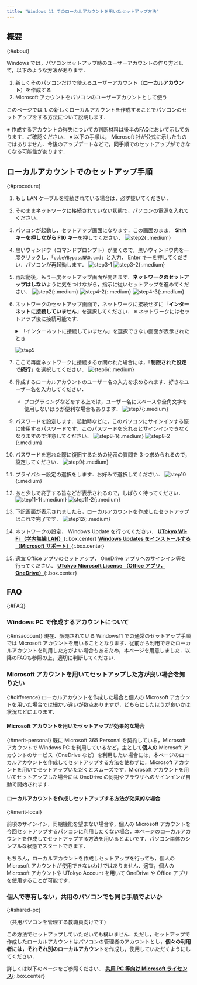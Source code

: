 ```yaml
---
title: "Windows 11 でのローカルアカウントを用いたセットアップ方法"
---
```


## 概要
{:#about}

Windows では，パソコンセットアップ時のユーザーアカウントの作り方として，以下のような方法があります．

1. 新しくそのパソコンだけで使えるユーザーアカウント（**ローカルアカウント**）を作成する
1. Microsoft アカウントをパソコンのユーザーアカウントとして使う

このページでは 1. の新しくローカルアカウントを作成することでパソコンのセットアップをする方法について説明します．

※ 作成するアカウントの得失についての判断材料は後半のFAQにおいて示してあります．ご確認ください．
※ 以下の手順は， Microsoft 社が公式に示したものではありません．今後のアップデートなどで，同手順でのセットアップができなくなる可能性があります．

## ローカルアカウントでのセットアップ手順
{:#procedure}

1. もし LAN ケーブルを接続されている場合は，必ず抜いてください．
1. そのままネットワークに接続されていない状態で，パソコンの電源を入れてください．
1. パソコンが起動し，セットアップ画面になります．この画面のまま， **Shift キーを押しながら F10 キー**を押してください．
   ![step2](step2.webp){:.medium}
1. 黒いウィンドウ（コマンドプロンプト）が開くので，黒いウィンドウ内を一度クリックし，「`oobe¥BypassNRO.cmd`」と入力， Enter キーを押してください．パソコンが再起動します．
   ![step3-1](step3-1.webp)
   ![step3-2](step3-2.webp){:.medium}
1. 再起動後，もう一度セットアップ画面が開きます．**ネットワークのセットアップはしない**ように気をつけながら，指示に従いセットアップを進めてください．
   ![step2](step2.webp){:.medium}
   ![step4-2](step4-2.webp){:.medium}
   ![step4-3](step4-3.webp){:.medium}
1. ネットワークのセットアップ画面で，ネットワークに接続せずに「**インターネットに接続していません**」を選択してください．
   ※ ネットワークにはセットアップ後に接続可能です．
    <details>
      <summary>「インターネットに接続していません」を選択できない画面が表示されたとき</summary>

      **Shift キーを押しながら F10 キー**を押し，手順 3. に戻ってください．
    </details>

   ![step5](step5.webp)
1. ここで再度ネットワークに接続するか問われた場合には，「**制限された設定で続行**」を選択してください．
   ![step6](step6.webp){:.medium}
1. 作成するローカルアカウントのユーザー名の入力を求められます．好きなユーザー名を入力してください．
   - プログラミングなどをする上では，ユーザー名にスペースや全角文字を使用しないほうが便利な場合もあります．
   ![step7](step7.webp){:.medium}
1. パスワードを設定します．起動時などに，このパソコンにサインインする際に使用するパスワードです．このパスワードを忘れるとサインインできなくなりますので注意してください．
   ![step8-1](step8-1.webp){:.medium}
   ![step8-2](step8-2.webp){:.medium}
1. パスワードを忘れた際に復旧するための秘密の質問を 3 つ求められるので，設定してください．
   ![step9](step9.webp){:.medium}
1. プライバシー設定の選択をします．お好みで選択してください．
   ![step10](step10.webp){:.medium}
1. あと少しで終了する旨などが表示されるので，しばらく待ってください．
   ![step11-1](step11-1.webp){:.medium}
   ![step11-2](step11-2.webp){:.medium}
1. 下記画面が表示されましたら，ローカルアカウントを作成したセットアップはこれで完了です．
   ![step12](step12.webp){:.medium}
1. ネットワークの設定， Windows Update を行ってください．
   **[UTokyo Wi-Fi （学内無線 LAN）](/utokyo_wifi/)**{:.box.center}
   **[Windows Updates をインストールする（Microsoft サポート）](https://support.microsoft.com/ja-jp/windows/windows-%E3%81%AE%E6%9B%B4%E6%96%B0-3c5ae7fc-9fb6-9af1-1984-b5e0412c556a)**{:.box.center}
1. 適宜 Office アプリのセットアップ， OneDrive アプリへのサインイン等を行ってください．
   **[UTokyo Microsoft License （Office アプリ，OneDrive）](/microsoft/)**{:.box.center}


## FAQ
{:#FAQ}

### Windows PC で作成するアカウントについて
{:#msaccount}
現在、販売されている Windows11 での通常のセットアップ手順では Microsoft アカウントを用いることとなります．従前から利用できたローカルアカウントを利用した方がよい場合もあるため，本ページを用意しました．以降のFAQも参照の上，適切に判断してください．

### Microsoft アカウントを用いてセットアップした方が良い場合を知りたい
{:#difference}
ローカルアカウントを作成した場合と個人の Microsoft アカウントを用いた場合では細かい違いが数点ありますが，どちらにしたほうが良いかは状況などによります．

#### Microsoft アカウントを用いたセットアップが効果的な場合
{:#merit-personal}
既に Microsoft 365 Personal を契約している，Microsoft アカウントで Windows PC を利用しているなど，主として**個人の** Microsoft アカウントのサービス（OneDrive など）を利用したい場合には，本ページのローカルアカウントを作成してセットアップする方法を使わずに，Microsoft アカウントを用いてセットアップいただくとスムーズです．Microsoft アカウントを用いてセットアップした場合には OneDrive の同期やブラウザへのサインインが自動で開始されます．

#### ローカルアカウントを作成しセットアップする方法が効果的な場合
{:#merit-local}

前項のサインイン，同期機能を望まない場合や，個人の Microsoft アカウントを今回セットアップするパソコンに利用したくない場合，本ページのローカルアカウントを作成してセットアップする方法を用いるとよいです．パソコン単体のシンプルな状態でスタートできます．

もちろん，ローカルアカウントを作成しセットアップを行っても，個人の Microsoft アカウントが使用できないわけではありません．適宜，個人の Microsoft アカウントや UTokyo Account を用いて OneDrive や Office アプリを使用することが可能です．

### 個人で専有しない，共用のパソコンでも同じ手順でよいか
{:#shared-pc}

（共用パソコンを管理する教職員向けです）

この方法でセットアップしていただいても構いません．ただし，セットアップで作成したローカルアカウントはパソコンの管理者のアカウントとし，**個々の利用者には，それぞれ別のローカルアカウント**を作成し，使用していただくようにしてください．

詳しくは以下のページをご参照ください．
**[共用 PC 等向け Microsoft ライセンス](https://univtokyo.sharepoint.com/sites/utokyoaccount/SitePages/Microsoft-license-for-shared-PC.aspx)**{:.box.center}
